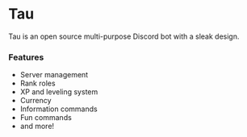 # Tau

Tau is an open source multi-purpose Discord bot with a sleak design.

### Features
+ Server management
+ Rank roles
+ XP and leveling system
+ Currency
+ Information commands
+ Fun commands
+ and more!
